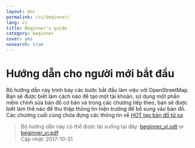 ```yaml
---
layout: doc
permalink: /vi/beginner/
lang: vi
title: Beginner's guide
category: beginner
cover: yes
nosearch: true
---
```


Hướng dẫn cho người mới bắt đầu
================


Bộ hướng dẫn này trình bày các bước bắt đầu làm việc với OpenStreetMap.
Bạn sẽ được biết làm cách nào để tạo một tài khoản, sử dụng một phần mềm chỉnh sửa bản đồ cơ bản và trong các chương tiếp theo, bạn sẽ được biết làm thế nào để thu thập thông tin hiện trường để bổ sung vào bản đồ.
Các chương cuối cùng chứa đựng các thông tin về  [HOT tạo bản đồ từ xa](/vi/coordination/) 

> Bộ hướng dẫn này có thể được tải xuống tại đây: [beginner_vi.odt](/files/beginner_vi.odt) or [beginner_vi.pdf](/files/beginner_vi.pdf)  
> Cập nhật: 2017-10-31  